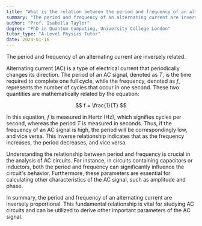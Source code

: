 ```yaml
---
title: "What is the relation between the period and frequency of an alternating current?"
summary: "The period and frequency of an alternating current are inversely proportional."
author: "Prof. Isabella Taylor"
degree: "PhD in Quantum Computing, University College London"
tutor_type: "A-Level Physics Tutor"
date: 2024-01-16
---
```


The period and frequency of an alternating current are inversely related.

Alternating current (AC) is a type of electrical current that periodically changes its direction. The period of an AC signal, denoted as $T$, is the time required to complete one full cycle, while the frequency, denoted as $f$, represents the number of cycles that occur in one second. These two quantities are mathematically related by the equation:

$$
f = \frac{1}{T}
$$

In this equation, $f$ is measured in Hertz (Hz), which signifies cycles per second, whereas the period $T$ is measured in seconds. Thus, if the frequency of an AC signal is high, the period will be correspondingly low, and vice versa. This inverse relationship indicates that as the frequency increases, the period decreases, and vice versa.

Understanding the relationship between period and frequency is crucial in the analysis of AC circuits. For instance, in circuits containing capacitors or inductors, both the period and frequency can significantly influence the circuit's behavior. Furthermore, these parameters are essential for calculating other characteristics of the AC signal, such as amplitude and phase.

In summary, the period and frequency of an alternating current are inversely proportional. This fundamental relationship is vital for studying AC circuits and can be utilized to derive other important parameters of the AC signal.
    